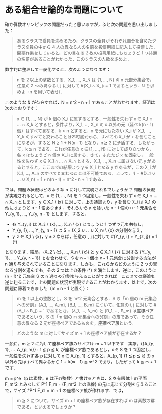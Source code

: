 # ある組合せ論的な問題について

確か算数オリンピックの問題だったと思いますが，ふと次の問題を思い出しました：

> あるクラスで委員を決めるため，クラスの全員がそれぞれ自分を含めたクラス全員の中から 4 人の異なる人の名前を投票用紙に記入して投票した．開票作業をしていると，どの異なる 2 枚の投票用紙にもちょうど 1 つ共通の名前があることがわかった．このクラスの人数を求めよ．

数学的に整理して一般化すると．次のようになります：

> n を 2 以上の整数とする．X_1, ..., X_N は {1, ..., N} の n 元部分集合で，任意の 2 つの異なる i, j に対して #(X_i ∩ X_j) = 1 であるという．N を求めよ（n を用いて表せ）．

このような N が存在すれば，N = n^2 - n + 1 であることがわかります．証明は次のとおりです：

> x ∈ {1, ..., N} が k 個の X_i に属するとする．一般性を失わず x ∈ X_1 ∩ ... ∩ X_k とすると，条件より，X_1, ..., X_n の x 以外の元（延べ k(n - 1) 個）はすべて異なる．k > n とすると，x を元にもたない X_i が X_1, ..., X_k のすべてと交わることは不可能だから，すべての X_i が x を含むことになるが，すると N ≧ 1 + N(n - 1) となり，n ≧ 2 に矛盾する．したがって，k ≦ n である．これが任意の x ∈ {1, ..., N} に対して成り立つから，各 x はちょうど n 個の X_i に属する．さて，ふたたび x を固定し，一般性を失わず x ∈ X_1 ∩ ... ∩ X_n とする．X_1, ..., X_n に属さない元 y があるとすると，ここまでの結果より y ∈ X_i となる y があるが，この X_i が X_1, ..., X_n のすべてと交わることは不可能である．よって，N = #(X_1 ∪ ... ∪ X_n) = 1 + n(n - 1) = n^2 - n + 1 である．

では，問題の状況はどのような n に対して実現されるでしょうか？ 問題の状況が実現されるとして，x ∈ {1, ..., N} を 1 つ固定し，一般性を失わず x ∈ X_1 ∩ ... ∩ X_n とします．y ∈ X_1 \ {x} に対して，上の議論より，y を含む X_i は X_1 の他にちょうど n - 1 個あります．それらから y を除いた n - 1 個の n - 1 元集合を Y_{y, 1}, ..., Y_{y, n - 1} とします．すると，

* 各 Y_{y, i} は X_2 \ {x}, ..., X_n \ {x} とちょうど 1 つずつ元を共有し，
* Y_{y, 1}, ..., Y_{y, n - 1} は S = (X_2 ∪ ... ∪ X_n) \ {x} の分割を与え，
* y, z ∈ X_1 \ {x}，y ≠ z ならば，任意の i, j に対して #(Y_{y, i} ∩ Y_{z, j}) = 1 (\*)

となります．結局，{X_2 \ {x}, ..., X_n \ {x}} と y ∈ X_1 \ {x} に対する {Y_{y, 1}, ..., Y_{y, n - 1}} とを合わせて，S を n - 1 個の n - 1 元集合に分割する方法が n 通り与えられていることになります．しかも，これらからどのように 2 つの異なる分割を選んでも，その 2 つは上の条件 (\*) を満たします．逆に，このように (n - 1)^2 元集合 S の n 通りの分割を与えることができれば，ここまでの議論を逆に辿ることで，上の問題の状況が実現できることがわかります．以上で，次の問題に帰着できました（m = n - 1 と置く）：

> m を 1 以上の整数とし，S を m^2 元集合とする．S の「m 個の m 元集合への分割」{A_1, ..., A_m}, {B_1, ..., B_m} について，任意の i, j に対して #(A_i ∩ B_j) = 1 であるとき，{A_1, ..., A_m} と {B_1, ..., B_m} は**座標ペア**であるという．S の「m 個の m 元集合への分割」の族であって，その任意の異なる 2 元が座標ペアであるものを，**座標ペア族**という．

> どのような m に対してサイズ m + 1 の座標ペア族が存在するか？

一般に，m ≧ 2 に対して座標ペア族のサイズは m + 1 以下です．実際，({A_{p, 1}, ..., A_{p, m}} : 1 ≦ p ≦ k) が座標ペア族であるとし，x ∈ S を 1 つ固定し，一般性を失わず各 p に対して x ∈ A_{p, 1} とすると，A_{p, 1} (1 ≦ p ≦ k) の x 以外の元はすべて異なるから 1 + k(m - 1) ≦ m^2 であり，したがって k ≦ m + 1 です．

m = p^e（p は素数，e は正の整数）と書けるときは，S を有限体上の平面 F_m^2 とみなして P^1 F_m = {F_m^2 上の直線} の元に応じて分割を与えることで，サイズ #P^1 F_m = m + 1 の座標ペア族が作れます．では，

> m ≧ 2 について，サイズ m + 1 の座標ペア族が存在すれば m は素数の冪である，といえるでしょうか？
